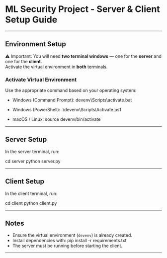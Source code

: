 # ML Security Project - Server & Client Setup Guide

---

## Environment Setup

⚠️ Important: You will need **two terminal windows** — one for the **server** and one for the **client**.  
Activate the virtual environment in **both** terminals.

### Activate Virtual Environment

Use the appropriate command based on your operating system:

- Windows (Command Prompt):
  devenv\Scripts\activate.bat

- Windows (PowerShell):
  .\devenv\Scripts\Activate.ps1

- macOS / Linux:
  source devenv/bin/activate

---

## Server Setup

In the server terminal, run:

  cd server
  python server.py

---

## Client Setup

In the client terminal, run:

  cd client
  python client.py

---

## Notes

- Ensure the virtual environment (`devenv`) is already created.
- Install dependencies with:
  pip install -r requirements.txt
- The server must be running before starting the client.

---
